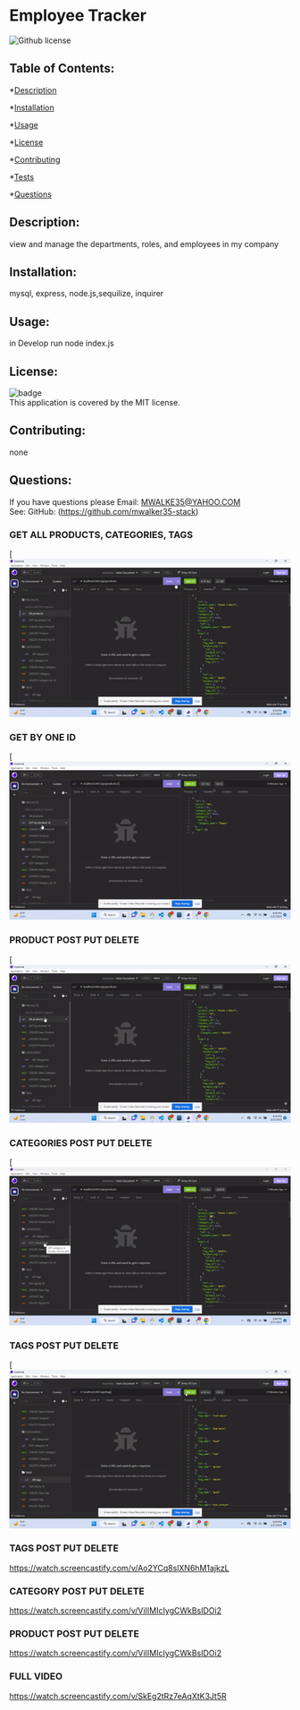 # Employee Tracker
  ![Github license](https://img.shields.io/badge/license-MIT-green.svg)
  ## Table of Contents:
  *[Description](#Description)

  *[Installation](#Installation)

  *[Usage](#Usage)

  *[License](#License)

  *[Contributing](#Contributing)

  *[Tests](#Tests)

  *[Questions](#Questions)

  ## Description: 
  view and manage the departments, roles, and employees in my company 

  ## Installation:
  mysql, express, node.js,sequilize, inquirer

  ## Usage:
  in Develop run node index.js

  ## License:
  ![badge](https://img.shields.io/badge/license-MIT-green)
  <br />
  This application is covered by the MIT license. 

  ## Contributing:
  none

  ## Questions:
  If you have questions please Email: MWALKE35@YAHOO.COM<br />
  See: GitHub:  (https://github.com/mwalker35-stack)<br/>

  ### GET ALL PRODUCTS, CATEGORIES, TAGS
  [![Watch the video](/assets/GET%20ALL.gif)<br/>

  ### GET BY ONE ID
  [![Watch the video](/assets/BY%20ONE.gif)<br/>

  ### PRODUCT POST PUT DELETE
  [![Watch the video](/assets/PRODUCT%20POST%20PUT%20DELETE.gif)<br/>


  ### CATEGORIES POST PUT DELETE
  [![Watch the video](/assets/CATEGORY%20POST%20PUT%20DELETE.gif)<br/>


  ### TAGS POST PUT DELETE
  [![Watch the video](/assets/TAGS%20POST%20PUT%20DELETE.gif)<br/>

  ### TAGS POST PUT DELETE
https://watch.screencastify.com/v/Ao2YCq8slXN6hM1ajkzL

  ### CATEGORY POST PUT DELETE
https://watch.screencastify.com/v/ViIIMIcIygCWkBsIDOi2


  ### PRODUCT POST PUT DELETE
https://watch.screencastify.com/v/ViIIMIcIygCWkBsIDOi2

  ### FULL VIDEO
  https://watch.screencastify.com/v/SkEg2tRz7eAqXtK3Jt5R
  
